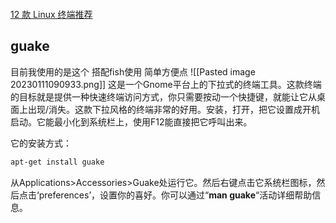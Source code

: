 ```toc
```


[12 款 Linux 终端推荐](https://cloud.tencent.com/developer/article/1521792)

## guake
目前我使用的是这个 搭配fish使用 简单方便点
![[Pasted image 20230111090933.png]]
这是一个Gnome平台上的下拉式的终端工具。这款终端的目标就是提供一种快速终端访问方式，你只需要按动一个快捷键，就能让它从桌面上出现/消失。这款下拉风格的终端非常的好用。安装，打开，把它设置成开机启动。它能最小化到系统栏上，使用F12能直接把它呼叫出来。

它的安装方式：

```bash
apt-get install guake
```

从Applications>Accessories>Guake处运行它。然后右键点击它系统栏图标，然后点击‘preferences’，设置你的喜好。你可以通过“**man guake**“活动详细帮助信息。